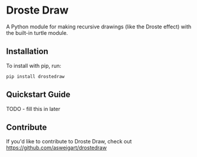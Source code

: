 Droste Draw
======

A Python module for making recursive drawings (like the Droste effect) with the built-in turtle module.

Installation
------------

To install with pip, run:

    pip install drostedraw

Quickstart Guide
----------------

TODO - fill this in later

Contribute
----------

If you'd like to contribute to Droste Draw, check out https://github.com/asweigart/drostedraw
